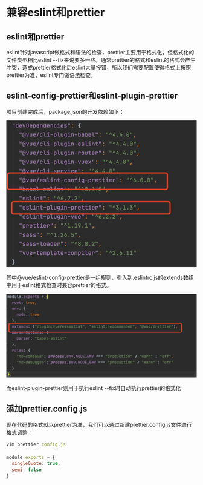 # 兼容eslint和prettier



## eslint和prettier

eslint针对javascript做格式和语法的检查，prettier主要用于格式化，但格式化的文件类型相比eslint --fix来说要多一些。通常prettier的格式和eslint的格式会产生冲突，造成prettier格式化后eslint大量报错，所以我们需要配置使得格式上按照prettier为准，eslint专门做语法检查。



## eslint-config-prettier和eslint-plugin-prettier

项目创建完成后，package.json的开发依赖如下：

![](../../../images/css/1192583-20200624091233813-1278947884.png)

其中@vue/eslint-config-prettier是一组规则，引入到.eslintrc.js的extends数组中用于eslint格式检查时兼容prettier的格式。

![](../../../images/css/1192583-20200624091353564-1706650840.png)

而eslint-plugin-prettier则用于执行eslint --fix时自动执行prettier的格式化



## 添加prettier.config.js

现在代码的格式就以prettier为准，我们可以通过新建prettier.config.js文件进行格式调整：

```js
vim prettier.config.js

module.exports = {
  singleQuote: true,
  semi: false
}
```

